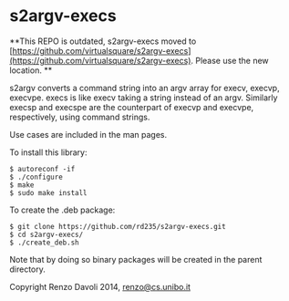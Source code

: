 s2argv-execs
============

**This REPO is outdated, s2argv-execs moved to [https://github.com/virtualsquare/s2argv-execs](https://github.com/virtualsquare/s2argv-execs). Please use the new location. **

s2argv converts a command string into an argv array for execv, execvp, execvpe. 
execs is like execv taking a string instead of an argv.
Similarly execsp and execspe are the counterpart of execvp and execvpe, respectively, using command strings.

Use cases are included in the man pages.

To install this library:
```
$ autoreconf -if
$ ./configure
$ make
$ sudo make install
```

To create the .deb package:
```
$ git clone https://github.com/rd235/s2argv-execs.git
$ cd s2argv-execs/
$ ./create_deb.sh
```
Note that by doing so binary packages will be created in the parent directory.


Copyright Renzo Davoli 2014, renzo@cs.unibo.it
